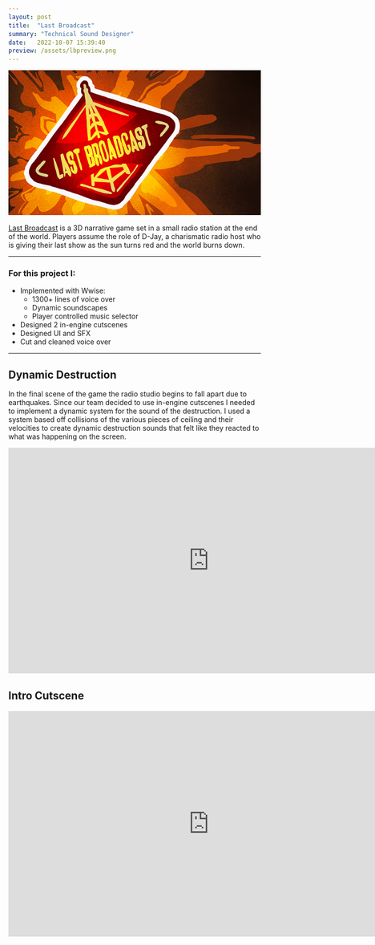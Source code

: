 ```yaml
---
layout: post
title:  "Last Broadcast"
summary: "Technical Sound Designer"
date:   2022-10-07 15:39:40
preview: /assets/lbpreview.png
---
```


![LB](/assets/lb.png)

[Last Broadcast](https://store.steampowered.com/app/2508870/Last_Broadcast/) is a 3D narrative game set in a small radio station at the end of the world. Players assume the role of D-Jay, a charismatic radio host who is giving their last show as the sun turns red and the world burns down.

***

### For this project I:
* Implemented with Wwise:
  * 1300+ lines of voice over
  * Dynamic soundscapes
  * Player controlled music selector
* Designed 2 in-engine cutscenes
* Designed UI and SFX
* Cut and cleaned voice over


***

## Dynamic Destruction

In the final scene of the game the radio studio begins to fall apart due to earthquakes. Since our team decided to use in-engine cutscenes I needed to implement a dynamic system for the sound of the destruction. I used a system based off collisions of the various pieces of ceiling and their velocities to create dynamic destruction sounds that felt like they reacted to what was happening on the screen.

<center>
<iframe
    width="800"
    height="450"
    src="https://www.youtube.com/embed/fWFRJPdH6z8"
    frameborder="0"
    allow="autoplay; encrypted-media"
    allowfullscreen
>
</iframe>
</center>

## Intro Cutscene

<center>
<iframe
    width="800"
    height="450"
    src="https://www.youtube.com/embed/fWFRJPdH6z8"
    frameborder="0"
    allow="autoplay; encrypted-media"
    allowfullscreen
>
</iframe>
</center>
